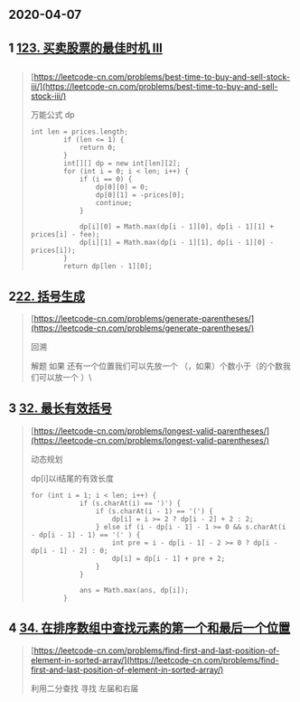## 2020-04-07

## 1 [123. 买卖股票的最佳时机 III](https://leetcode-cn.com/problems/best-time-to-buy-and-sell-stock-iii/)

## 

> [https://leetcode-cn.com/problems/best-time-to-buy-and-sell-stock-iii/](https://leetcode-cn.com/problems/best-time-to-buy-and-sell-stock-iii/)
>
> 万能公式 dp
>
> ```
> int len = prices.length;
>         if (len <= 1) {
>             return 0;
>         }
>         int[][] dp = new int[len][2];
>         for (int i = 0; i < len; i++) {
>             if (i == 0) {
>                 dp[0][0] = 0;
>                 dp[0][1] = -prices[0];
>                 continue;
>             }
>
>             dp[i][0] = Math.max(dp[i - 1][0], dp[i - 1][1] + prices[i] - fee);
>             dp[i][1] = Math.max(dp[i - 1][1], dp[i - 1][0] - prices[i]);
>         }
>         return dp[len - 1][0];
> ```

## 2[22. 括号生成](https://leetcode-cn.com/problems/generate-parentheses/)

> [https://leetcode-cn.com/problems/generate-parentheses/](https://leetcode-cn.com/problems/generate-parentheses/)
>
> 回溯
>
> 解题 如果 还有一个位置我们可以先放一个 （，如果）个数小于（的个数我们可以放一个 ）\

## 3 [32. 最长有效括号](https://leetcode-cn.com/problems/longest-valid-parentheses/)

> [https://leetcode-cn.com/problems/longest-valid-parentheses/](https://leetcode-cn.com/problems/longest-valid-parentheses/)
>
> 动态规划
>
> dp\[i\]以i结尾的有效长度
>
> ```
> for (int i = 1; i < len; i++) {
>             if (s.charAt(i) == ')') {
>                 if (s.charAt(i - 1) == '(') {
>                     dp[i] = i >= 2 ? dp[i - 2] + 2 : 2;
>                 } else if (i - dp[i - 1] - 1 >= 0 && s.charAt(i - dp[i - 1] - 1) == '(' ) {
>                     int pre = i - dp[i - 1] - 2 >= 0 ? dp[i - dp[i - 1] - 2] : 0;
>                     dp[i] = dp[i - 1] + pre + 2;
>                 }
>             }
>
>             ans = Math.max(ans, dp[i]);
>         }
> ```

## 4 [34. 在排序数组中查找元素的第一个和最后一个位置](https://leetcode-cn.com/problems/find-first-and-last-position-of-element-in-sorted-array/)

> [https://leetcode-cn.com/problems/find-first-and-last-position-of-element-in-sorted-array/](https://leetcode-cn.com/problems/find-first-and-last-position-of-element-in-sorted-array/)
>
> 利用二分查找 寻找 左届和右届



